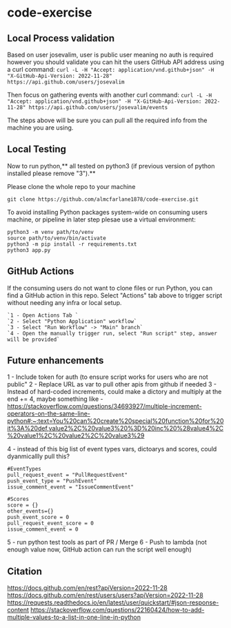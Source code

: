# code-exercise

## Local Process validation

Based on user josevalim, user is public user meaning no auth is required however you should validate you can hit the users GitHub API address using a curl command: 
    `curl -L -H "Accept: application/vnd.github+json" -H "X-GitHub-Api-Version: 2022-11-28" https://api.github.com/users/josevalim`

Then focus on gathering events with another curl command:
    `curl -L -H "Accept: application/vnd.github+json" -H "X-GitHub-Api-Version: 2022-11-28" https://api.github.com/users/josevalim/events`

The steps above will be sure you can pull all the required info from the machine you are using. 

## Local Testing

Now to run python,** all tested on python3 (if previous version of python installed please remove "3").**

Please clone the whole repo to your machine

`git clone https://github.com/almcfarlane1878/code-exercise.git`

To avoid installing Python packages system-wide on consuming users machine, or pipeline in later step plesae use a virtual environment:
    
    python3 -m venv path/to/venv
    source path/to/venv/bin/activate
    python3 -m pip install -r requirements.txt
    python3 app.py
    

## GitHub Actions

If the consuming users do not want to clone files or run Python, you can find a GitHub action in this repo. Select "Actions" tab above to trigger script without needing any infra or local setup.

    `1 - Open Actions Tab `
    `2 - Select "Python Application" workflow`
    `3 - Select "Run Workflow" -> "Main" branch`
    `4 - Open the manually trigger run, select "Run script" step, answer will be provided`

## Future enhancements 
1 - Include token for auth (to ensure script works for users who are not public"
2 - Replace URL as var to pull other apis from github if needed
3 - Instead of hard-coded increments, could make a dictory and multiply at the end += 4, maybe something like - https://stackoverflow.com/questions/34693927/multiple-increment-operators-on-the-same-line-python#:~:text=You%20can%20create%20special%20function%20for%20it%3A%20def,value2%2C%20value3%20%3D%20inc%20%28value4%2C%20value1%2C%20value2%2C%20value3%29

4 - instead  of this big list of event types vars, dictoarys and scores, could dyanmicallly pull this?

    #EventTypes
    pull_request_event = "PullRequestEvent"
    push_event_type = "PushEvent"
    issue_comment_event = "IssueCommentEvent"

    #Scores
    score = {}
    other_events={}
    push_event_score = 0
    pull_request_event_score = 0
    issue_comment_event = 0

5 - run python test tools as part of PR / Merge
6 - Push to lambda (not enough value now, GitHub action can run the script well enough)

## Citation
https://docs.github.com/en/rest?apiVersion=2022-11-28
https://docs.github.com/en/rest/users/users?apiVersion=2022-11-28
https://requests.readthedocs.io/en/latest/user/quickstart/#json-response-content
https://stackoverflow.com/questions/22160424/how-to-add-multiple-values-to-a-list-in-one-line-in-python
